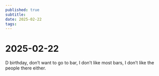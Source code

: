 ```yaml
---
published: true
subtitle: 
date: 2025-02-22
tags: 
---
```


# 2025-02-22

D birthday, don’t want to go to bar, I don’t like most bars, I don’t like the people there either.
